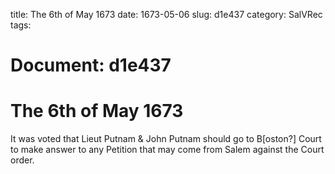title: The 6th of May 1673
date: 1673-05-06
slug: d1e437
category: SalVRec
tags: 




# Document: d1e437


# The 6th of May 1673

It was voted that Lieut Putnam & John Putnam should go to B[oston?] Court to make answer to any Petition that may come from Salem against the Court order.
